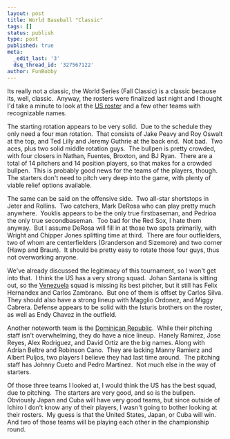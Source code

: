 ```yaml
---
layout: post
title: World Baseball "Classic"
tags: []
status: publish
type: post
published: true
meta:
  _edit_last: '3'
  dsq_thread_id: '327567122'
author: FunBobby
---
```

Its really not a classic, the World Series (Fall Classic) is a classic because its, well, classic.  Anyway, the rosters were finalized last night and I thought I'd take a minute to look at the <a href="http://sports.espn.go.com/mlb/worldclassic2009/news/story?id=3844551">US roster</a> and a few other teams with recognizable names. 

The starting rotation appears to be very solid.  Due to the schedule they only need a four man rotation.  That consists of Jake Peavy and Roy Oswalt at the top, and Ted Lilly and Jeremy Guthrie at the back end.  Not bad.  Two aces, plus two solid middle rotation guys.  The bullpen is pretty crowded, with four closers in Nathan, Fuentes, Broxton, and BJ Ryan.  There are a total of 14 pitchers and 14 position players, so that makes for a crowded bullpen.  This is probably good news for the teams of the players, though.  The starters don't need to pitch very deep into the game, with plenty of viable relief options available.

The same can be said on the offensive side.  Two all-star shortstops in Jeter and Rollins.  Two catchers, Mark DeRosa who can play pretty much anywhere.  Youklis appears to be the only true firstbaseman, and Pedrioa the only true secondbaseman.  Too bad for the Red Sox, I hate them anyway.  But I assume DeRosa will fill in at those two spots primarily, with Wright and Chipper Jones splitting time at third.  There are four outfielders, two of whom are centerfielders (Granderson and Sizemore) and two corner (Hawp and Braun).  It should be pretty easy to rotate those four guys, thus not overworking anyone. 

We've already discussed the legitimacy of this tournament, so I won't get into that.  I think the US has a very strong squad.  Johan Santana is sitting out, so the <a href="http://sports.espn.go.com/mlb/worldclassic2009/news/story?id=3845240">Venezuela</a> squad is missing its best pitcher, but it still has Felix Hernandex and Carlos Zambrano.  But one of them is offset by Carlos Silva.  They should also have a strong lineup with Magglio Ordonez, and Miggy Cabrera. Defense appears to be solid with the Isturis brothers on the roster, as well as Endy Chavez in the outfield. 

Another noteworth team is the <a href="http://sports.espn.go.com/mlb/worldclassic2009/news/story?id=3844574">Dominican Republic</a>.  While their pitching staff isn't overwhelming, they do have a nice lineup.  Hanely Ramirez, Jose Reyes, Alex Rodriguez, and David Ortiz are the big names. Along with Adrian Beltre and Robinson Cano.  They are lacking Manny Ramierz and Albert Puljos, two players I believe they had last time around.  The pitching staff has Johnny Cueto and Pedro Martinez.  Not much else in the way of starters. 

Of those three teams I looked at, I would think the US has the best squad, due to pitching.  The starters are very good, and so is the bullpen.  Obviously Japan and Cuba will have very good teams, but since outside of Ichiro I don't know any of their players, I wasn't going to bother looking at their rosters.  My guess is that the United States, Japan, or Cuba will win.  And two of those teams will be playing each other in the championship round.
